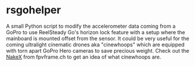 # rsgohelper
A small Python script to modify the accelerometer data coming from a GoPro to use ReelSteady Go's horizon lock feature with a setup where the mainboard is mounted offset from the sensor. It could be very useful for the coming ultralight cinematic drones aka "cinewhoops" which are equipped with torn apart GoPro Hero cameras to save precious weight. Check out the [NakeX](https://fpvframe.ch/fpvx/product/nakex-bnf/) from fpvframe.ch to get an idea of what cinewhoops are.
